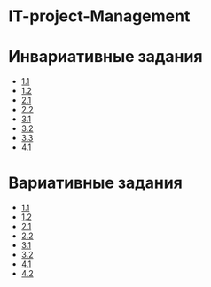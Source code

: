 # IT-project-Management

# Инвариативные задания

* [1.1](https://github.com/MrGarfield1/IT-project-Management/tree/main/1_1)
* [1.2](https://github.com/MrGarfield1/IT-project-Management/blob/main/1_2.png)
* [2.1](https://github.com/MrGarfield1/IT-project-Management/blob/main/2_1.pdf)
* [2.2](https://github.com/MrGarfield1/IT-project-Management/blob/main/2_2.pdf)
* [3.1](https://github.com/MrGarfield1/IT-project-Management/blob/main/3_1.md)
* [3.2](https://github.com/MrGarfield1/IT-project-Management/blob/main/3_2.md)
* [3.3](https://github.com/MrGarfield1/IT-project-Management/blob/main/3_3.md)
* [4.1]()


# Вариативные задания

* [1.1](https://github.com/MrGarfield1/IT-project-Management/blob/main/1_1_var.pdf)
* [1.2](https://github.com/MrGarfield1/IT-project-Management/blob/main/1_2_var.pdf)
* [2.1](https://github.com/MrGarfield1/IT-project-Management/blob/main/2_1_var.md)
* [2.2]()
* [3.1](https://github.com/MrGarfield1/IT-project-Management/blob/main/3_1_var.md)
* [3.2](https://github.com/MrGarfield1/IT-project-Management/blob/main/3_2_var.md)
* [4.1]()
* [4.2](https://github.com/MrGarfield1/IT-project-Management/blob/main/4_2_var.pdf)
